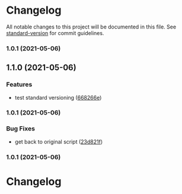 # Changelog

All notable changes to this project will be documented in this file. See [standard-version](https://github.com/conventional-changelog/standard-version) for commit guidelines.

### 1.0.1 (2021-05-06)

## 1.1.0 (2021-05-06)


### Features

* test standard versioning ([668266e](https://github.com/shdkej/dotfiles/commit/668266e4aa38fe62f89ef3cc28de1fa34823323f))

### 1.0.1 (2021-05-06)


### Bug Fixes

* get back to original script ([23d821f](https://github.com/shdkej/dotfiles/commit/23d821fccc00b1053084df181d559f05ba684ea3))

### 1.0.1 (2021-05-06)

# Changelog
